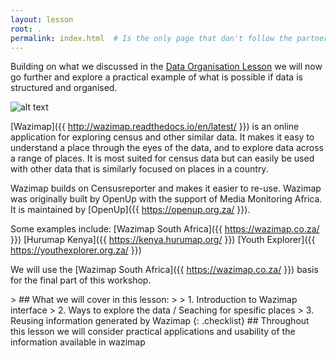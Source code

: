 ```yaml
---
layout: lesson
root: .
permalink: index.html  # Is the only page that don't follow the partner /:path/index.html
---
```


Building on what we discussed in the [Data Organisation Lesson]({{https://zjsteyn.github.io/we-Deliver/}}) we will now go further and explore a practical example of what is possible if data is structured and organised.

![alt text](https://wazimap.co.za/)
<br>

[Wazimap]({{ http://wazimap.readthedocs.io/en/latest/ }}) is an online application for exploring census and other similar data. It makes it easy to understand a place through the eyes of the data, and to explore data across a range of places. It is most suited for census data but can easily be used with other data that is similarly focused on places in a country.

Wazimap builds on Censusreporter and makes it easier to re-use. Wazimap was originally built by OpenUp with the support of Media Monitoring Africa. It is maintained by  [OpenUp]({{ https://openup.org.za/ }}).

Some examples include:
[Wazimap South Africa]({{ https://wazimap.co.za/ }})
[Hurumap Kenya]({{ https://kenya.hurumap.org/ }})
[Youth Explorer]({{ https://youthexplorer.org.za/ }})

We will use the [Wazimap South Africa]({{ https://wazimap.co.za/ }}) basis for the final part of this workshop.

<!---
> ## Prerequisites
>
> Use the `.prereq` style to specify prerequisites.
{: .prereq}
---!>

> ## What we will cover in this lesson:
>
> 1.  Introduction to Wazimap interface
> 2.  Ways to explore the data / Seaching for spesific places 
> 3.  Reusing information generated by Wazimap
{: .checklist}

## Throughout this lesson we will consider practical applications and usability of the information available in wazimap
<!---
{% include links.md %}

---!>
